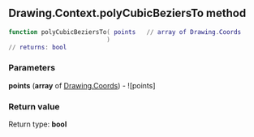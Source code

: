 ## Drawing.Context.polyCubicBeziersTo method


```lua
function polyCubicBeziersTo( points   // array of Drawing.Coords
                           )
// returns: bool
```


### Parameters

**points** (**array** of [Drawing.Coords](../../Drawing/Coords.md)) - ![points]

### Return value

Return type: **bool**


